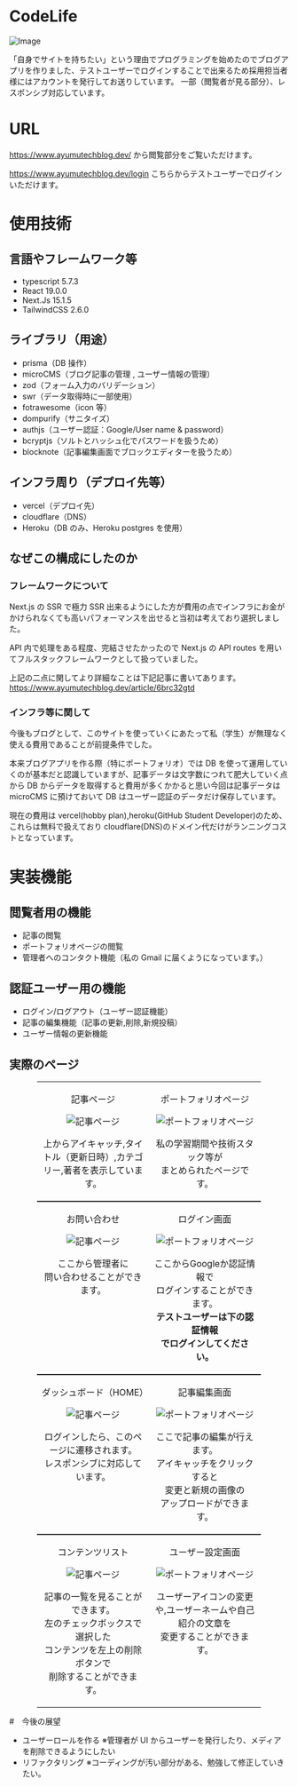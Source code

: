 # CodeLife

![Image](https://github.com/user-attachments/assets/0197d770-a7b3-4f30-b905-796c281de9e9)

「自身でサイトを持ちたい」という理由でプログラミングを始めたのでブログアプリを作りました、テストユーザーでログインすることで出来るため採用担当者様にはアカウントを発行してお送りしています。
一部（閲覧者が見る部分）、レスポンシブ対応しています。

# URL

https://www.ayumutechblog.dev/
から閲覧部分をご覧いただけます。

https://www.ayumutechblog.dev/login
こちらからテストユーザーでログインいただけます。

# 使用技術

## 言語やフレームワーク等

- typescript 5.7.3
- React 19.0.0
- Next.Js 15.1.5
- TailwindCSS 2.6.0

## ライブラリ（用途）

- prisma（DB 操作）
- microCMS（ブログ記事の管理 , ユーザー情報の管理）
- zod（フォーム入力のバリデーション）
- swr（データ取得時に一部使用）
- fotrawesome（icon 等）
- dompurify（サニタイズ）
- authjs（ユーザー認証：Google/User name & password）
- bcryptjs（ソルトとハッシュ化でパスワードを扱うため）
- blocknote（記事編集画面でブロックエディターを扱うため）

## インフラ周り（デプロイ先等）

- vercel（デプロイ先）
- cloudflare（DNS）
- Heroku（DB のみ、Heroku postgres を使用）

## なぜこの構成にしたのか

### フレームワークについて

Next.js の SSR で極力 SSR 出来るようにした方が費用の点でインフラにお金がかけられなくても高いパフォーマンスを出せると当初は考えており選択しました。

API 内で処理をある程度、完結させたかったので Next.js の API routes を用いてフルスタックフレームワークとして扱っていました。

上記の二点に関してより詳細なことは下記記事に書いてあります。
https://www.ayumutechblog.dev/article/6brc32gtd

### インフラ等に関して

今後もブログとして、このサイトを使っていくにあたって私（学生）が無理なく使える費用であることが前提条件でした。

本来ブログアプリを作る際（特にポートフォリオ）では DB を使って運用していくのが基本だと認識していますが、記事データは文字数につれて肥大していく点から DB からデータを取得すると費用が多くかかると思い今回は記事データは microCMS に預けておいて DB はユーザー認証のデータだけ保存しています。

現在の費用は vercel(hobby plan),heroku(GitHub Student Developer)のため、これらは無料で扱えており cloudflare(DNS)のドメイン代だけがランニングコストとなっています。

# 実装機能

## 閲覧者用の機能

- 記事の閲覧
- ポートフォリオページの閲覧
- 管理者へのコンタクト機能（私の Gmail に届くようになっています。）

## 認証ユーザー用の機能

- ログイン/ログアウト（ユーザー認証機能）
- 記事の編集機能（記事の更新,削除,新規投稿）
- ユーザー情報の更新機能

## 実際のページ

<style>
  .table_style table {
    width: 80%;              
    margin: auto;            
    table-layout: fixed;     
  }
  .table_style td {
    width: 50%;              
    text-align: center;      
    vertical-align: top;     
  }
</style>

<div class="table_style">
  <table>
    <tr>
      <td>
        <p>記事ページ</p>
        <img src="https://github.com/user-attachments/assets/b4c742dd-1cdb-4a97-b1ca-485579807889" alt="記事ページ" style="max-width: 100%;" />
        <p>上からアイキャッチ,タイトル（更新日時）,カテゴリー,著者を表示しています。</p>
      </td>
      <td>
        <p>ポートフォリオページ</p>
        <img src="https://github.com/user-attachments/assets/e852f835-b119-4957-a31c-b99b67de0e4c" alt="ポートフォリオページ" style="max-width: 100%;" />
        <p>私の学習期間や技術スタック等が<br>まとめられたページです。</p>
      </td>
    </tr>
  </table>
</div>

<div class="table_style">
  <table>
    <tr>
      <td>
        <p>お問い合わせ</p>
        <img src="https://github.com/user-attachments/assets/0fe4900d-5c85-4670-bc94-20ad6ffdee96" alt="記事ページ" style="max-width: 100%;" />
        <p>ここから管理者に<br>問い合わせることができます。</p>
      </td>
      <td>
        <p>ログイン画面</p>
        <img src="https://github.com/user-attachments/assets/7d993795-e7b4-4f0d-95f4-57923a88f911" alt="ポートフォリオページ" style="max-width: 100%;" />
        <p>ここからGoogleか認証情報で<br>ログインすることができます。<br><b>テストユーザーは下の認証情報<br>でログインしてください。</b></p>
      </td>
    </tr>
  </table>
</div>

<div class="table_style">
  <table>
    <tr>
      <td>
        <p>ダッシュボード（HOME）</p>
        <img src="https://github.com/user-attachments/assets/d25f4f89-b5d9-4529-8c81-c6637a6f5645" alt="記事ページ" style="max-width: 100%;" />
        <p>ログインしたら、このページに遷移されます。<br>レスポンシブに対応しています。</p>
      </td>
      <td>
        <p>記事編集画面</p>
        <img src="https://github.com/user-attachments/assets/ec95f714-1e36-42c8-bdd4-fac37d04c562" alt="ポートフォリオページ" style="max-width: 100%;" />
        <p>ここで記事の編集が行えます。<br>アイキャッチをクリックすると<br>変更と新規の画像の<br>アップロードができます。</p>
      </td>
    </tr>
  </table>
</div>

<div class="table_style">
  <table>
    <tr>
      <td>
        <p>コンテンツリスト</p>
        <img src="https://github.com/user-attachments/assets/de4bc222-6ddb-4993-9adc-29851bc2c6ac" alt="記事ページ" style="max-width: 100%;" />
        <p>記事の一覧を見ることができます。<br>左のチェックボックスで選択した<br>コンテンツを左上の削除ボタンで<br>削除することができます。</p>
      </td>
      <td>
        <p>ユーザー設定画面</p>
        <img src="https://github.com/user-attachments/assets/d8604893-595c-4333-af24-a2a39bb71d95" alt="ポートフォリオページ" style="max-width: 100%;" />
        <p>ユーザーアイコンの変更や,ユーザーネームや自己紹介の文章を<br>変更することができます。</p>
      </td>
    </tr>
  </table>
</div>

#　今後の展望

- ユーザーロールを作る
  ※管理者が UI からユーザーを発行したり、メディアを削除できるようにしたい
- リファクタリング
  ※コーディングが汚い部分がある、勉強して修正していきたい。
